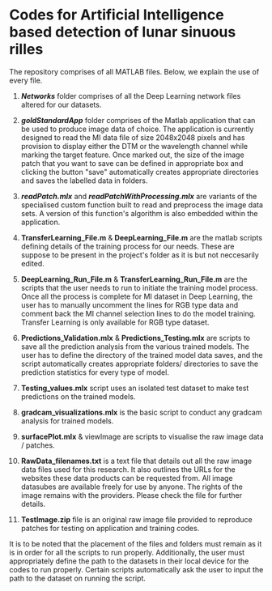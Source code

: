 # Codes for Artificial Intelligence based detection of lunar sinuous rilles 

The repository comprises of all MATLAB files. Below, we explain the use of every file.

1. **_Networks_** folder comprises of all the Deep Learning network files altered for our datasets.

2. **_goldStandardApp_** folder comprises of the Matlab application that can be used to produce image data of choice. The application is currently designed to read the MI data file of size 2048x2048 pixels and has provision to display either the DTM or the wavelength channel while marking the target feature. Once marked out, the size of the image patch that you want to save can be defined in appropriate box and clicking the button "save" automatically creates appropriate directories and saves the labelled data in folders.

3. **_readPatch.mlx_** and **_readPatchWithProcessing.mlx_** are variants of the specialised custom function built to read and preprocess the image data sets. A version of this function's algorithm is also embedded within the application.

4. **TransferLearning_File.m** & **DeepLearning_File.m** are the matlab scripts defining details of the training process for our needs. These are suppose to be present in the project's folder as it is but not neccesarily edited.

5. **DeepLearning_Run_File.m** & **TransferLearning_Run_File.m** are the scripts that the user needs to run to initiate the training model process. Once all the process is complete for MI dataset in Deep Learning, the user has to manually uncomment the lines for RGB type data and comment back the MI channel selection lines to do the model training. Transfer Learning is only available for RGB type dataset.

6. **Predictions_Validation.mlx** & **Predictions_Testing.mlx** are scripts to save all the prediction analysis from the various trained models. The user has to define the directory of the trained model data saves, and the script automatically creates appropriate folders/ directories to save the prediction statistics for every type of model.

7. **Testing_values.mlx** script uses an isolated test dataset to make test predictions on the trained models.

8. **gradcam_visualizations.mlx** is the basic script to conduct any gradcam analysis for trained models.

9. **surfacePlot.mlx** & viewImage are scripts to visualise the raw image data / patches.

10. **RawData_filenames.txt** is a text file that details out all the raw image data files used for this research. It also outlines the URLs for the websites these data products can be requested from. All image datasubes are available freely for use by anyone. The rights of the image remains with the providers. Please check the file for further details.

11. **TestImage.zip** file is an original raw image file provided to reproduce patches for testing on application and training codes. 

It is to be noted that the placement of the files and folders must remain as it is in order for all the scripts to run properly. Additionally, the user must appropriately define the path to the datasets in their local device for the codes to run properly. Certain scripts automatically ask the user to input the path to the dataset on running the script.
